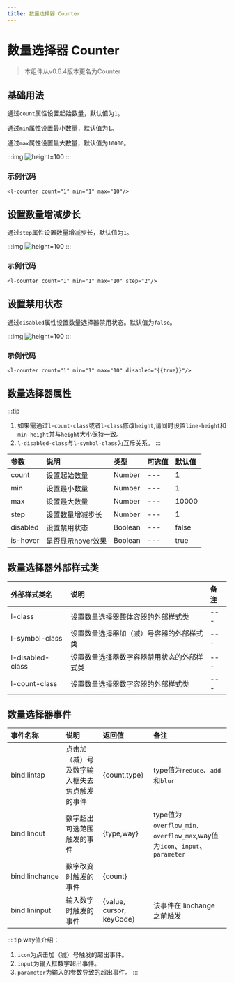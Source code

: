 ```yaml
---
title: 数量选择器 Counter
---
```


# <H2Icon /> 数量选择器 Counter

> 本组件从v0.6.4版本更名为Counter

## 基础用法

通过`count`属性设置起始数量，默认值为`1`。

通过`min`属性设置最小数量，默认值为`1`。

通过`max`属性设置最大数量，默认值为`10000`。

:::img
![height=100](/screenshots/counter/1.png)
:::

### 示例代码

```wxml
<l-counter count="1" min="1" max="10"/>
```

## 设置数量增减步长

通过`step`属性设置数量增减步长，默认值为`1`。

:::img
![height=100](/screenshots/counter/2.png)
:::

### 示例代码

```wxml
<l-counter count="1" min="1" max="10" step="2"/>
```

## 设置禁用状态

通过`disabled`属性设置数量选择器禁用状态。默认值为`false`。

:::img
![height=100](/screenshots/counter/3.png)
:::

### 示例代码

```wxml
<l-counter count="1" min="1" max="10" disabled="{{true}}"/>
```

## 数量选择器属性

:::tip
1. 如果需通过`l-count-class`或者`l-class`修改`height`,请同时设置`line-height`和`min-height`并与`height`大小保持一致。
3. `l-disabled-class`与`l-symbol-class`为互斥关系。
:::

| 参数   | 说明 | 类型 | 可选值 | 默认值 |
|:----|:----|:----|:----|:----|
| count | 设置起始数量 | Number | --- | 1 |
| min | 设置最小数量 | Number | --- | 1 |
| max | 设置最大数量 | Number | --- | 10000 |
| step | 设置数量增减步长 | Number | --- | 1|
| disabled | 设置禁用状态 | Boolean | --- | false |
| is-hover | 是否显示hover效果 | Boolean | --- | true |

## 数量选择器外部样式类

| 外部样式类名    | 说明    | 备注 |
| :--------- | :----------------- | :----- |
| l-class | 设置数量选择器整体容器的外部样式类 |  --- |
| l-symbol-class | 设置数量选择器加（减）号容器的外部样式类 | --- |
| l-disabled-class | 设置数量选择器数字容器禁用状态的外部样式类 | --- |
| l-count-class | 设置数量选择器数字容器的外部样式类 | --- |

## 数量选择器事件

| 事件名称        | 说明               | 返回值          | 备注 |
| :--------- | :----------------- | :----- | :--------------- |
| bind:lintap | 点击加（减）号及数字输入框失去焦点触发的事件 | {count,type} | type值为`reduce`、`add`和`blur` |
| bind:linout | 数字超出可选范围触发的事件 | {type,way} | type值为`overflow_min`、`overflow_max`,way值为`icon`、`input`、`parameter`|
| bind:linchange | 数字改变时触发的事件 | {count} | |
| bind:lininput | 输入数字时触发的事件 | {value, cursor, keyCode} | 该事件在 linchange 之前触发 |

::: tip
way值介绍：
1. `icon`为点击加（减）号触发的超出事件。
2. `input`为输入框数字超出事件。
3. `parameter`为输入的参数导致的超出事件。
:::


<RightMenu />